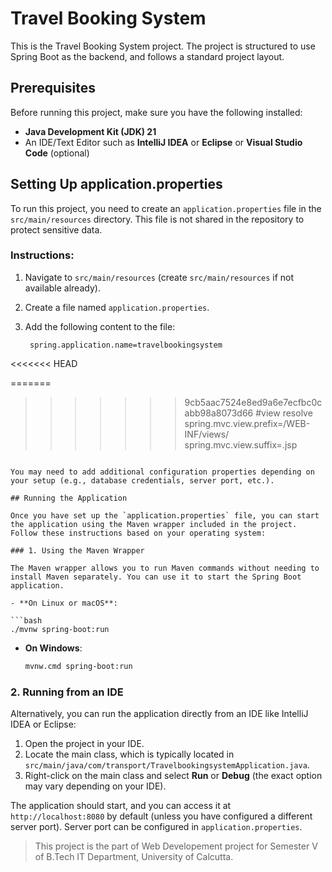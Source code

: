 # Travel Booking System

This is the Travel Booking System project. The project is structured to use Spring Boot as the backend, and follows a standard project layout.

## Prerequisites

Before running this project, make sure you have the following installed:

- **Java Development Kit (JDK) 21**
- An IDE/Text Editor such as **IntelliJ IDEA** or **Eclipse** or **Visual Studio Code** (optional)

## Setting Up application.properties

To run this project, you need to create an `application.properties` file in the `src/main/resources` directory. This file is not shared in the repository to protect sensitive data.

### Instructions:

1. Navigate to `src/main/resources` (create `src/main/resources` if not available already).
2. Create a file named `application.properties`.
3. Add the following content to the file:

   ```properties
    spring.application.name=travelbookingsystem
<<<<<<< HEAD

=======
    
>>>>>>> 9cb5aac7524e8ed9a6e7ecfbc0cabb98a8073d66
    #view resolve
    spring.mvc.view.prefix=/WEB-INF/views/
    spring.mvc.view.suffix=.jsp
   ```

You may need to add additional configuration properties depending on your setup (e.g., database credentials, server port, etc.).

## Running the Application

Once you have set up the `application.properties` file, you can start the application using the Maven wrapper included in the project. Follow these instructions based on your operating system:

### 1. Using the Maven Wrapper

The Maven wrapper allows you to run Maven commands without needing to install Maven separately. You can use it to start the Spring Boot application.

- **On Linux or macOS**:

   ```bash
   ./mvnw spring-boot:run
   ```

- **On Windows**:

   ```bash
   mvnw.cmd spring-boot:run
   ```

### 2. Running from an IDE

Alternatively, you can run the application directly from an IDE like IntelliJ IDEA or Eclipse:

1. Open the project in your IDE.
2. Locate the main class, which is typically located in `src/main/java/com/transport/TravelbookingsystemApplication.java`.
3. Right-click on the main class and select **Run** or **Debug** (the exact option may vary depending on your IDE).

The application should start, and you can access it at `http://localhost:8080` by default (unless you have configured a different server port). Server port can be configured in `application.properties`.

> This project is the part of Web Developement project for Semester V of B.Tech IT Department, University of Calcutta.